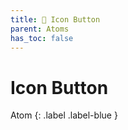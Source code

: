 ```yaml
---
title: 💙 Icon Button
parent: Atoms
has_toc: false
---
```


# Icon Button
Atom
{: .label .label-blue }
